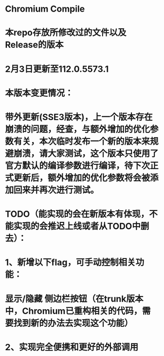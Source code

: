 # Chromium Compile

# 本repo存放所修改过的文件以及Release的版本

# 2月3日更新至112.0.5573.1

# 本版本变更情况：

# 带外更新(SSE3版本)，上一个版本存在崩溃的问题，经查，与额外增加的优化参数有关，本次临时发布一个新的版本来规避崩溃，请大家测试，这个版本只使用了官方默认的编译参数进行编译，待下次正式更新后，额外增加的优化参数将会被添加回来并再次进行测试。

# TODO（能实现的会在新版本有体现，不能实现的会推迟上线或者从TODO中删去）：

# 1、新增以下flag，可手动控制相关功能：

# 显示/隐藏 侧边栏按钮（在trunk版本中，Chromium已重构相关的代码，需要找到新的办法去实现这个功能）

# 2、实现完全便携和更好的外部调用

